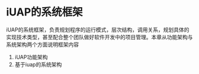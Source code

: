 # iUAP的系统框架

iUAP的系统框架，负责规划程序的运行模式，层次结构，调用关系，规划具体的实现技术类型，甚至配合整个团队做好软件开发中的项目管理。本章从功能架构与系统架构两个方面说明框架内容

1. iUAP功能架构
2. 基于iuap的系统架构


